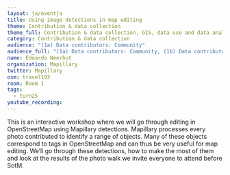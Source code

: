 ```yaml
---
layout: ja/eventja
title: Using image detections in map editing
theme: Contribution & data collection
theme_full: Contribution & data collection, GIS, data use and data analysis, Other
category: Contribution & data collection
audience: "(1a) Data contributors: Community"
audience_full: "(1a) Data contributors: Community, (1b) Data contributors: Public administration (open data, data feedback...), (1c) Data contributors: Companies (data feedback, driven by need of data...), (2a) Data users: Commercial, (2b) Data users: Non-profit and public service, (2c) Data users: Personal"
name: Edoardo Neerhut
organization: Mapillary
twitter: Mapillary
osm: travel193
room: Room 1
tags:
  - turn25
youtube_recording:
---
```

This is an interactive workshop where we will go through editing in OpenStreetMap using Mapillary detections. Mapillary processes every photo contributed to identify a range of objects. Many of these objects correspond to tags in OpenStreetMap and can thus be very useful for map editing. We’ll go through these detections, how to make the most of them and look at the results of the photo walk we invite everyone to attend before SotM.

